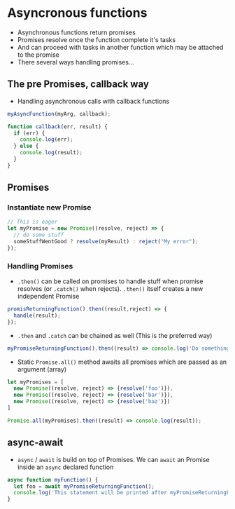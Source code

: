 # Asyncronous functions

* Asynchronous functions return promises
* Promises resolve once the function complete it's tasks
* And can proceed with tasks in another function which may be attached to the promise
* There several ways handling promises...

## The pre Promises, callback way
* Handling asynchronous calls with callback functions

```javascript
myAsyncFunction(myArg, callback);

function callback(err, result) {
  if (err) {
    console.log(err);
  } else {
    console.log(result);
  }
}
```


## Promises
### Instantiate new Promise

```javascript
// This is eager
let myPromise = new Promise((resolve, reject) => {
  // do some stuff
  someStuffWentGood ? resolve(myResult) : reject("My error");
});
```

### Handling Promises
* `.then()` can be called on promises to handle stuff when promise resolves (or `.catch()` when rejects). `.then()` itself creates a new independent Promise

```javascript
promisReturningFunction().then((result,reject) => {
  handle(result);
});
```

* `.then` and `.catch` can be chained as well (This is the preferred way)

```javascript
myPromiseReturningFunction().then((result) => console.log('Do something on success')).catch((error) => console.log('Do something on error'));
```


* Static `Promise.all()` method awaits all promises which are passed as an argument (array)

```javascript
let myPromises = [
  new Promise((resolve, reject) => {resolve('foo')}),
  new Promise((resolve, reject) => {resolve('bar')}),
  new Promise((resolve, reject) => {resolve('baz')})
]

Promise.all(myPromises).then((result) => console.log(result));
```


## async-await
* `async` / `await` is build on top of Promises. We can `await` an Promise inside an `async` declared function

```javascript
async function myFunction() {
  let foo = await myPromiseReturningFunction();
  console.log('This statement will be printed after myPromiseReturningFunction() returns (resolves o. rejects) and foo will be defined with an value (only when resolves)');
}
```

